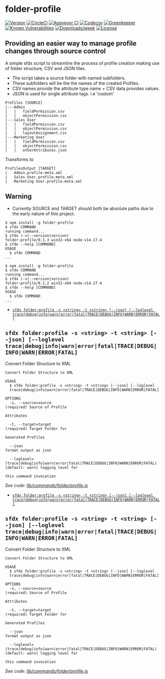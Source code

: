 folder-profile
==============

[![Version](https://img.shields.io/npm/v/folder-profile.svg)](https://npmjs.org/package/folder-profile)
[![CircleCI](https://circleci.com/gh/ToddTeese/folder-profile/tree/master.svg?style=shield)](https://circleci.com/gh/ToddTeese/folder-profile/tree/master)
[![Appveyor CI](https://ci.appveyor.com/api/projects/status/github/ToddTeese/folder-profile?branch=master&svg=true)](https://ci.appveyor.com/project/heroku/folder-profile/branch/master)
[![Codecov](https://codecov.io/gh/ToddTeese/folder-profile/branch/master/graph/badge.svg)](https://codecov.io/gh/ToddTeese/folder-profile)
[![Greenkeeper](https://badges.greenkeeper.io/ToddTeese/folder-profile.svg)](https://greenkeeper.io/)
[![Known Vulnerabilities](https://snyk.io/test/github/ToddTeese/folder-profile/badge.svg)](https://snyk.io/test/github/ToddTeese/folder-profile)
[![Downloads/week](https://img.shields.io/npm/dw/folder-profile.svg)](https://npmjs.org/package/folder-profile)
[![License](https://img.shields.io/npm/l/folder-profile.svg)](https://github.com/ToddTeese/folder-profile/blob/master/package.json)

<!-- toc -->

<!-- tocstop -->

<!-- tocstop -->

<!-- tocstop -->
<!-- install -->

## Providing an easier way to manage profile changes through source control
A simple sfdx script to streamline the process of profile creation making use of folder structure, CSV and JSON files.

- The script takes a source folder with named subfolders. 
- These subfolders will be the the names of the created Profiles.
- CSV names provide the attribute type name + CSV data provides values.
- JSON is used for single attribute tags. i.e 'custom'

```
Profiles [SOURCE]
|---Admin
|   |   fieldPermission.csv
|   |   objectPermission.csv
|---Sales User
|   |   fieldPermission.csv
|   |   objectPermission.csv
|   |   layoutAssignment.csv
|---Marketing User
|   |   fieldPermission.csv
|   |   objectPermission.csv
|   |   otherAttributes.json
```

Transforms to

```
ProfilesOutput [TARGET]
|   Admin.profile-meta.xml
|   Sales User.profile-meta.xml
|   Marketing User.profile-meta.xml
```

## Warning
- Currently SOURCE and TARGET should both be absolute paths due to the early nature of this project.

<!-- usage -->
```sh-session
$ npm install -g folder-profile
$ sfdx COMMAND
running command...
$ sfdx (-v|--version|version)
folder-profile/0.1.3 win32-x64 node-v14.17.4
$ sfdx --help [COMMAND]
USAGE
  $ sfdx COMMAND
...
```
<!-- usagestop -->
```sh-session
$ npm install -g folder-profile
$ sfdx COMMAND
running command...
$ sfdx (-v|--version|version)
folder-profile/0.1.2 win32-x64 node-v14.17.4
$ sfdx --help [COMMAND]
USAGE
  $ sfdx COMMAND
...
```
<!-- usagestop -->
<!-- commands -->
* [`sfdx folder:profile -s <string> -t <string> [--json] [--loglevel trace|debug|info|warn|error|fatal|TRACE|DEBUG|INFO|WARN|ERROR|FATAL]`](#sfdx-folderprofile--s-string--t-string---json---loglevel-tracedebuginfowarnerrorfataltracedebuginfowarnerrorfatal)

## `sfdx folder:profile -s <string> -t <string> [--json] [--loglevel trace|debug|info|warn|error|fatal|TRACE|DEBUG|INFO|WARN|ERROR|FATAL]`

Convert Folder Structure to XML

```
Convert Folder Structure to XML

USAGE
  $ sfdx folder:profile -s <string> -t <string> [--json] [--loglevel 
  trace|debug|info|warn|error|fatal|TRACE|DEBUG|INFO|WARN|ERROR|FATAL]

OPTIONS
  -s, --source=source                                                               (required) Source of Profile
                                                                                    Attributes

  -t, --target=target                                                               (required) Target Folder for
                                                                                    Generated Profiles

  --json                                                                            format output as json

  --loglevel=(trace|debug|info|warn|error|fatal|TRACE|DEBUG|INFO|WARN|ERROR|FATAL)  [default: warn] logging level for
                                                                                    this command invocation
```

_See code: [lib/commands/folder/profile.js](https://github.com/ToddTeese/folder-profile/blob/v0.1.3/lib/commands/folder/profile.js)_
<!-- commandsstop -->
* [`sfdx folder:profile -s <string> -t <string> [--json] [--loglevel trace|debug|info|warn|error|fatal|TRACE|DEBUG|INFO|WARN|ERROR|FATAL]`](#sfdx-folderprofile--s-string--t-string---json---loglevel-tracedebuginfowarnerrorfataltracedebuginfowarnerrorfatal)

## `sfdx folder:profile -s <string> -t <string> [--json] [--loglevel trace|debug|info|warn|error|fatal|TRACE|DEBUG|INFO|WARN|ERROR|FATAL]`

Convert Folder Structure to XML

```
Convert Folder Structure to XML

USAGE
  $ sfdx folder:profile -s <string> -t <string> [--json] [--loglevel 
  trace|debug|info|warn|error|fatal|TRACE|DEBUG|INFO|WARN|ERROR|FATAL]

OPTIONS
  -s, --source=source                                                               (required) Source of Profile
                                                                                    Attributes

  -t, --target=target                                                               (required) Target Folder for
                                                                                    Generated Profiles

  --json                                                                            format output as json

  --loglevel=(trace|debug|info|warn|error|fatal|TRACE|DEBUG|INFO|WARN|ERROR|FATAL)  [default: warn] logging level for
                                                                                    this command invocation
```

_See code: [lib/commands/folder/profile.js](https://github.com/ToddTeese/folder-profile/blob/v0.1.2/lib/commands/folder/profile.js)_
<!-- commandsstop -->
